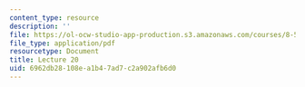 ```yaml
---
content_type: resource
description: ''
file: https://ol-ocw-studio-app-production.s3.amazonaws.com/courses/8-592j-statistical-physics-in-biology-spring-2011/6962db28108ea1b47ad7c2a902afb6d0_MIT8_592JS11_lec20.pdf
file_type: application/pdf
resourcetype: Document
title: Lecture 20
uid: 6962db28-108e-a1b4-7ad7-c2a902afb6d0
---
```

